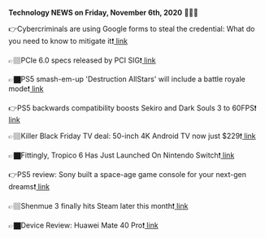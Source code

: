 <b>Technology NEWS on Friday, November 6th, 2020</b> 📡📡📡 

👉Cybercriminals are using Google forms to steal the credential: What do you need to know to mitigate it❗️<a href='https://techblock.club/?p=8271'> link</a>

👉🏽PCIe 6.0 specs released by PCI SIG❗️<a href='https://techblock.club/?p=8273'> link</a>

👉🏿PS5 smash-em-up 'Destruction AllStars' will include a battle royale mode❗️<a href='https://techblock.club/?p=8275'> link</a>

👉PS5 backwards compatibility boosts Sekiro and Dark Souls 3 to 60FPS❗️<a href='https://techblock.club/?p=8277'> link</a>

👉🏽Killer Black Friday TV deal: 50-inch 4K Android TV now just $229❗️<a href='https://techblock.club/?p=8279'> link</a>

👉🏿Fittingly, Tropico 6 Has Just Launched On Nintendo Switch❗️<a href='https://techblock.club/?p=8281'> link</a>

👉PS5 review: Sony built a space-age game console for your next-gen dreams❗️<a href='https://techblock.club/?p=8283'> link</a>

👉🏽Shenmue 3 finally hits Steam later this month❗️<a href='https://techblock.club/?p=8285'> link</a>

👉🏿Device Review: Huawei Mate 40 Pro❗️<a href='https://techblock.club/?p=8287'> link</a>

